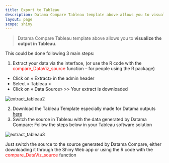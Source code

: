 ```yaml
---
title: Export to Tableau
description: Datama Compare Tableau template above allows you to visualize the output in Tableau.
layout: page
scope: shiny
---
```


> Datama Compare Tableau template above allows you to **visualize the output in Tableau**.

This could be done following 3 main steps:

1. Extract your data via the interface, (or use the R code with the <span style="color:red"> compare_DataViz_source </span> function – for people using the R package)
* Click on « Extract» in the admin header
* Select « Tableau »
* Click on « Data Source» >> Your extract is downloaded

![extract_tableau2]({{site.url}}/{{site.baseurl}}/core_app/header/export_results/images/Extract-Tableau-Compare_GIF2.gif)

2. Download the Tableau Template especially made for Datama outputs [here](https://public.tableau.com/profile/guillaume.de.b.naz.#!/vizhome/DatamaWaterfallTableauVizv2_3/Dashboard1)
3. Switch the source in Tableau with the data generated by Datama Compare: Follow the steps below in your Tableau software solution

![extract_tableau3]({{site.url}}/{{site.baseurl}}/core_app/header/export_results/images/Tableau-extract-step-3.gif)

Just switch the source to the source generated by Datama Compare, either downloading it through the Shiny Web app or using the R code with the <span style="color:red"> compare_DataViz_source </span> function
